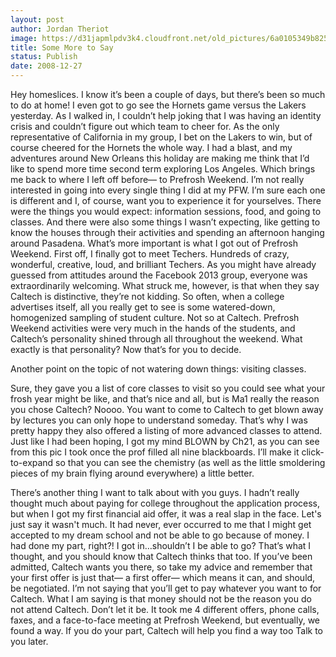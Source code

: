 ```yaml
---
layout: post
author: Jordan Theriot
image: https://d31japmlpdv3k4.cloudfront.net/old_pictures/6a0105349b8251970b0105369a7580970c-320wi.jpg
title: Some More to Say
status: Publish
date: 2008-12-27
---
```



Hey homeslices. I know it’s been a couple of days, but there’s been so much to do at home! I even got to go see the Hornets game versus the Lakers yesterday. As I walked in, I couldn’t help joking that I was having an identity crisis and couldn’t figure out which team to cheer for. As the only representative of California in my group, I bet on the Lakers to win, but of course cheered for the Hornets the whole way. I had a blast, and my adventures around New Orleans this holiday are making me think that I’d like to spend more time second term exploring Los Angeles. 
Which brings me back to where I left off before— to Prefrosh Weekend. I’m not really interested in going into every single thing I did at my PFW. I’m sure each one is different and I, of course, want you to experience it for yourselves. There were the things you would expect: information sessions, food, and going to classes. And there were also some things I wasn’t expecting, like getting to know the houses through their activities and spending an afternoon hanging around Pasadena. 
What’s more important is what I got out of Prefrosh Weekend. First off, I finally got to meet Techers. Hundreds of crazy, wonderful, creative, loud, and brilliant Techers. As you might have already guessed from attitudes around the Facebook 2013 group, everyone was extraordinarily welcoming. What struck me, however, is that when they say Caltech is distinctive, they’re not kidding. So often, when a college advertises itself, all you really get to see is some watered-down, homogenized sampling of student culture. Not so at Caltech. Prefrosh Weekend activities were very much in the hands of the students, and Caltech’s personality shined through all throughout the weekend. What exactly is that personality? Now that’s for you to decide.

Another point on the topic of not watering down things: visiting classes.

 Sure, they gave you a list of core classes to visit so you could see what your frosh year might be like, and that’s nice and all, but is Ma1 really the reason you chose Caltech? Noooo. You want to come to Caltech to get blown away by lectures you can only hope to understand someday. That’s why I was pretty happy they also offered a listing of more advanced classes to attend. Just like I had been hoping,
I got my mind BLOWN by Ch21, as you can see from this pic I took once the prof filled all nine blackboards. I’ll make it click-to-expand so that you can see the chemistry (as well as the little smoldering pieces of my brain flying around everywhere) a little better.
 
There’s another thing I want to talk about with you guys. I hadn’t really thought much about paying for college throughout the application process, but when I got my first financial aid offer, it was a real slap in the face. Let's just say it wasn't much. It had never, ever occurred to me that I might get accepted to my dream school and not be able to go because of money. I had done my part, right?! I got in…shouldn’t I be able to go? That’s what I thought, and you should know that Caltech thinks that too. If you’ve been admitted, Caltech wants you there, so take my advice and remember that your first offer is just that— a first offer— which means it can, and should, be negotiated. I’m not saying that you’ll get to pay whatever you want to for Caltech. What I am saying is that money should not be the reason you do not attend Caltech. Don’t let it be. It took me 4 different offers, phone calls, faxes, and a face-to-face meeting at Prefrosh Weekend, but eventually, we found a way. If you do your part, Caltech will help you find a way too
Talk to you later. 

